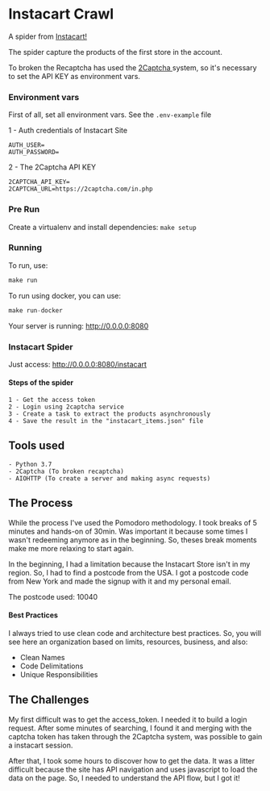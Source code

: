 # Instacart Crawl

A spider from [Instacart!](https://www.instacart.com/)

The spider capture the products of the first store in the account.

To broken the Recaptcha has used the [2Captcha ](https://2captcha.com/) system, 
so it's necessary to set the API KEY as environment vars.
 
### Environment vars

First of all, set all environment vars. See the `.env-example` file

1 - Auth credentials of Instacart Site

````.env
AUTH_USER=
AUTH_PASSWORD=
````

2 - The 2Captcha API KEY

````.env
2CAPTCHA_API_KEY=
2CAPTCHA_URL=https://2captcha.com/in.php
````

### Pre Run

Create a virtualenv and install dependencies: ```make setup``` 

### Running

To run, use:

````python
make run
````

To run using docker, you can use:

````python
make run-docker
````

Your server is running: http://0.0.0.0:8080

### Instacart Spider

Just access: http://0.0.0.0:8080/instacart

#### Steps of the spider

```
1 - Get the access token
2 - Login using 2captcha service
3 - Create a task to extract the products asynchronously
4 - Save the result in the "instacart_items.json" file
```

## Tools used

    - Python 3.7
    - 2Captcha (To broken recaptcha)
    - AIOHTTP (To create a server and making async requests)

## The Process

While the process I've used the Pomodoro methodology. I took breaks of 5 minutes and hands-on of 30min. Was important it because some times
I wasn't redeeming anymore as in the beginning. So, theses break moments make me more relaxing to start again.

In the beginning, I had a limitation because the Instacart Store isn't in my region. So, I had to find a postcode from the USA. I got a postcode code from New York and made the signup with it and my personal email.

The postcode used: 10040

#### Best Practices

I always tried to use clean code and architecture best practices.
So, you will see here an organization based on limits, resources, business, and also:

- Clean Names
- Code Delimitations
- Unique Responsibilities


## The Challenges

My first difficult was to get the access_token. I needed it to build a login request. After some minutes of searching, I found it and merging
with the captcha token has taken through the 2Captcha system, was possible to gain a instacart session.

After that, I took some hours to discover how to get the data. It was a litter difficult because the site has API navigation
and uses javascript to load the data on the page. So, I needed to understand the API flow, but I got it!

